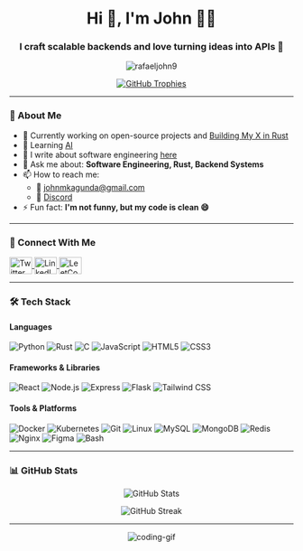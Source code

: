<h1 align="center">Hi 👋, I'm John 👨‍💻</h1>
<h3 align="center">I craft scalable backends and love turning ideas into APIs 🚀</h3>

<p align="center">
  <img src="https://komarev.com/ghpvc/?username=rafaeljohn9&label=Profile%20views&color=0e75b6&style=flat" alt="rafaeljohn9" />
</p>

<p align="center">
  <a href="https://github.com/ryo-ma/github-profile-trophy">
    <img src="https://github-profile-trophy.vercel.app/?username=rafaeljohn9&title=-Experience" alt="GitHub Trophies" />
  </a>
</p>

---

### 🧠 About Me

- 🔭 Currently working on open-source projects and [Building My X in Rust](https://github.com/RafaelJohn9/build-your-own-x)
- 🌱 Learning [AI](https://openai.com/news/research/)
- 📝 I write about software engineering [here](https://dev.to/rafaeljohn9)
- 💬 Ask me about: **Software Engineering, Rust, Backend Systems**
- 📫 How to reach me:
  - 📧 [johnmkagunda@gmail.com](mailto:johnmkagunda@gmail.com)
  - 💬 [Discord](https://discord.com/channels/@me/1079366889752494140)
- ⚡ Fun fact: **I'm not funny, but my code is clean 😄**

---

### 🔗 Connect With Me

<p align="left">
  <a href="https://twitter.com/JohnKagunda_12" target="_blank">
    <img align="center" src="https://raw.githubusercontent.com/rahuldkjain/github-profile-readme-generator/master/src/images/icons/Social/twitter.svg" alt="Twitter" height="30" width="40" />
  </a>
  <a href="https://linkedin.com/in/john-kagunda-232961270/" target="_blank">
    <img align="center" src="https://raw.githubusercontent.com/rahuldkjain/github-profile-readme-generator/master/src/images/icons/Social/linked-in-alt.svg" alt="LinkedIn" height="30" width="40" />
  </a>
  <a href="https://www.leetcode.com/rafaeljohn" target="_blank">
    <img align="center" src="https://raw.githubusercontent.com/rahuldkjain/github-profile-readme-generator/master/src/images/icons/Social/leet-code.svg" alt="LeetCode" height="30" width="40" />
  </a>
</p>

---

### 🛠️ Tech Stack

#### Languages

![Python](https://img.shields.io/badge/-Python-333?style=flat&logo=python)
![Rust](https://img.shields.io/badge/-Rust-333?style=flat&logo=rust)
![C](https://img.shields.io/badge/-C-333?style=flat&logo=c)
![JavaScript](https://img.shields.io/badge/-JavaScript-333?style=flat&logo=javascript)
![HTML5](https://img.shields.io/badge/-HTML5-333?style=flat&logo=html5)
![CSS3](https://img.shields.io/badge/-CSS3-333?style=flat&logo=css3)

#### Frameworks & Libraries

![React](https://img.shields.io/badge/-React-333?style=flat&logo=react)
![Node.js](https://img.shields.io/badge/-Node.js-333?style=flat&logo=node.js)
![Express](https://img.shields.io/badge/-Express-333?style=flat&logo=express)
![Flask](https://img.shields.io/badge/-Flask-333?style=flat&logo=flask)
![Tailwind CSS](https://img.shields.io/badge/-TailwindCSS-333?style=flat&logo=tailwindcss)

#### Tools & Platforms

![Docker](https://img.shields.io/badge/-Docker-333?style=flat&logo=docker)
![Kubernetes](https://img.shields.io/badge/-Kubernetes-333?style=flat&logo=kubernetes)
![Git](https://img.shields.io/badge/-Git-333?style=flat&logo=git)
![Linux](https://img.shields.io/badge/-Linux-333?style=flat&logo=linux)
![MySQL](https://img.shields.io/badge/-MySQL-333?style=flat&logo=mysql)
![MongoDB](https://img.shields.io/badge/-MongoDB-333?style=flat&logo=mongodb)
![Redis](https://img.shields.io/badge/-Redis-333?style=flat&logo=redis)
![Nginx](https://img.shields.io/badge/-Nginx-333?style=flat&logo=nginx)
![Figma](https://img.shields.io/badge/-Figma-333?style=flat&logo=figma)
![Bash](https://img.shields.io/badge/-Bash-333?style=flat&logo=gnubash)

---

### 📊 GitHub Stats

<p align="center">
  <img src="https://github-readme-stats.vercel.app/api?username=rafaeljohn9&show_icons=true&theme=default" alt="GitHub Stats" />
</p>

<p align="center">
  <img src="https://github-readme-streak-stats.herokuapp.com/?user=rafaeljohn9&theme=tokyonight-duo&hide_border=true&date_format=M%20j%5B%2C%20Y%5D" alt="GitHub Streak" />
</p>

---

<p align="center">
  <img src="https://media1.giphy.com/media/v1.Y2lkPTc5MGI3NjExa2ljc2E1MW4xYWt4d28zemR3NDc1MGZhM3dqNGs4dWRoam9vZG40aSZlcD12MV9pbnRlcm5hbF9naWZfYnlfaWQmY3Q9Zw/WvTKJoo9Dudou54YY6/giphy.gif" alt="coding-gif" />
</p>
